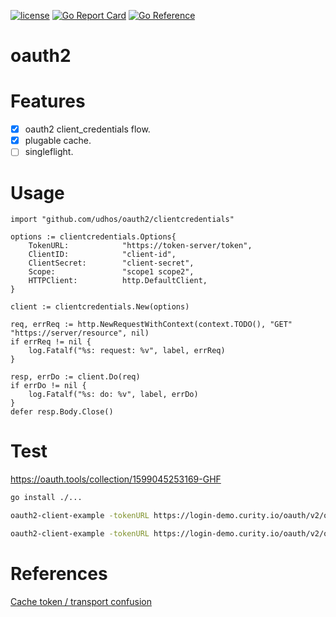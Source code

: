 [![license](http://img.shields.io/badge/license-MIT-blue.svg)](https://github.com/udhos/oauth2/blob/main/LICENSE)
[![Go Report Card](https://goreportcard.com/badge/github.com/udhos/oauth2)](https://goreportcard.com/report/github.com/udhos/oauth2)
[![Go Reference](https://pkg.go.dev/badge/github.com/udhos/oauth2.svg)](https://pkg.go.dev/github.com/udhos/oauth2)

# oauth2

# Features

- [X] oauth2 client_credentials flow.
- [X] plugable cache.
- [ ] singleflight.

# Usage

```golang
import "github.com/udhos/oauth2/clientcredentials"

options := clientcredentials.Options{
    TokenURL:            "https://token-server/token",
    ClientID:            "client-id",
    ClientSecret:        "client-secret",
    Scope:               "scope1 scope2",
    HTTPClient:          http.DefaultClient,
}

client := clientcredentials.New(options)

req, errReq := http.NewRequestWithContext(context.TODO(), "GET" "https://server/resource", nil)
if errReq != nil {
    log.Fatalf("%s: request: %v", label, errReq)
}

resp, errDo := client.Do(req)
if errDo != nil {
    log.Fatalf("%s: do: %v", label, errDo)
}
defer resp.Body.Close()
```

# Test

https://oauth.tools/collection/1599045253169-GHF

```bash
go install ./...

oauth2-client-example -tokenURL https://login-demo.curity.io/oauth/v2/oauth-token -clientID demo-backend-client -clientSecret MJlO3binatD9jk1

oauth2-client-example -tokenURL https://login-demo.curity.io/oauth/v2/oauth-token -clientID demo-backend-client -clientSecret MJlO3binatD9jk1 -cache file:/tmp/cache
```

# References

[Cache token / transport confusion](https://github.com/golang/oauth2/issues/84)
